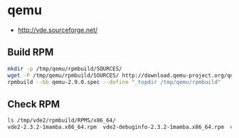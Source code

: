# qemu
* http://vde.sourceforge.net/


## Build RPM
``` bash
mkdir -p /tmp/qemu/rpmbuild/SOURCES/
wget -P /tmp/qemu/rpmbuild/SOURCES/ http://download.qemu-project.org/qemu-2.9.0.tar.xz
rpmbuild --bb qemu-2.9.0.spec --define "_topdir /tmp/qemu/rpmbuild"
```


## Check RPM
``` bash
ls /tmp/vde2/rpmbuild/RPMS/x86_64/
vde2-2.3.2-1mamba.x86_64.rpm  vde2-debuginfo-2.3.2-1mamba.x86_64.rpm  vde2-devel-2.3.2-1mamba.x86_64.rpm
```
